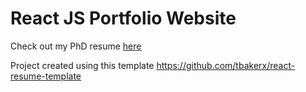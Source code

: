 # React JS Portfolio Website

Check out my PhD resume [here]

[here]:[https://www.dinatheodo.com]

Project created using this template https://github.com/tbakerx/react-resume-template
